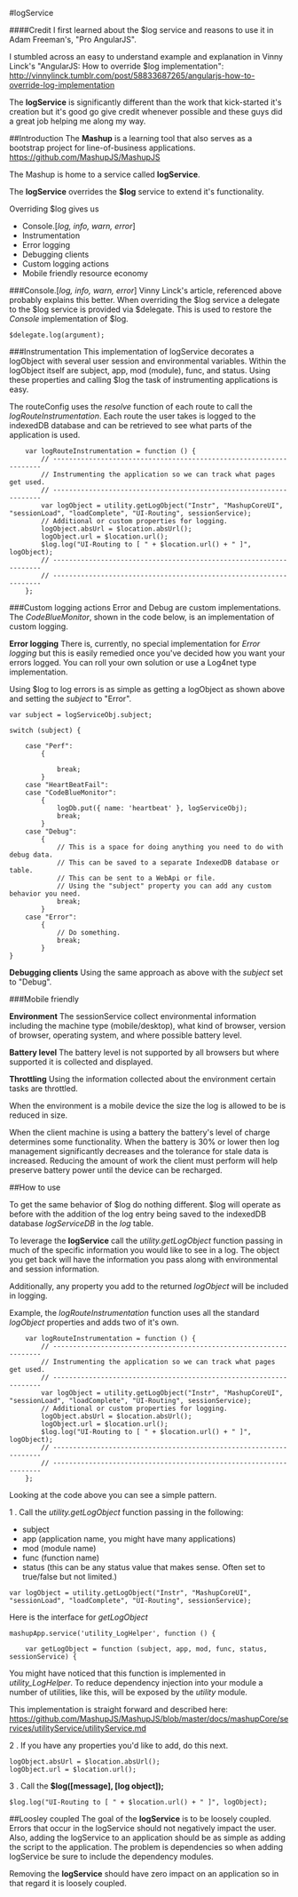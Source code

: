 #logService

####Credit
I first learned about the $log service and reasons to use it in Adam Freeman's, "Pro AngularJS".

I stumbled across an easy to understand example and explanation in Vinny Linck's "AngularJS: How to override $log implementation": http://vinnylinck.tumblr.com/post/58833687265/angularjs-how-to-override-log-implementation

The **logService** is significantly different than the work that kick-started it's creation but it's good go give credit whenever possible and these guys did a great job helping me along my way.

##Introduction
The **Mashup** is a learning tool that also serves as a bootstrap project for line-of-business applications.  https://github.com/MashupJS/MashupJS 

The Mashup is home to a service called **logService**.

The **logService** overrides the **$log** service to extend it's functionality.

Overriding $log gives us

 - Console.[*log, info, warn, error*]
 - Instrumentation
 - Error logging
 - Debugging clients
 - Custom logging actions
 - Mobile friendly resource economy

###Console.[*log, info, warn, error*]
Vinny Linck's article, referenced above probably explains this better.  When overriding the $log service a delegate to the $log service is provided via $delegate.  This is used to restore the *Console* implementation of $log.

```
$delegate.log(argument);
```

###Instrumentation
This implementation of logService decorates a logObject with several user session and environmental variables.  Within the logObject itself are subject, app, mod (module), func, and status.  Using these properties and calling $log the task of instrumenting applications is easy.

The routeConfig uses the *resolve* function of each route to call the *logRouteInstrumentation*.  Each route the user takes is logged to the indexedDB database and can be retrieved to see what parts of the application is used.

```
    var logRouteInstrumentation = function () {
        // -------------------------------------------------------------------
        // Instrumenting the application so we can track what pages get used.
        // -------------------------------------------------------------------
        var logObject = utility.getLogObject("Instr", "MashupCoreUI", "sessionLoad", "loadComplete", "UI-Routing", sessionService);
        // Additional or custom properties for logging.
        logObject.absUrl = $location.absUrl();
        logObject.url = $location.url();
        $log.log("UI-Routing to [ " + $location.url() + " ]", logObject);
        // -------------------------------------------------------------------
        // -------------------------------------------------------------------
    };

```

###Custom logging actions
Error and Debug are custom implementations.  The *CodeBlueMonitor*, shown in the code below, is an implementation of custom logging.

**Error logging**
There is, currently, no special implementation for *Error logging* but this is easily remedied once you've decided how you want your errors logged.  You can roll your own solution or use a Log4net type implementation.

Using $log to log errors is as simple as getting a logObject as shown above and setting the *subject* to "Error".

```
var subject = logServiceObj.subject;

switch (subject) {

    case "Perf":
        {

            break;
        }
    case "HeartBeatFail":
    case "CodeBlueMonitor":
        {
            logDb.put({ name: 'heartbeat' }, logServiceObj);
            break;
        }
    case "Debug":
        {
            // This is a space for doing anything you need to do with debug data.
            // This can be saved to a separate IndexedDB database or table.
            // This can be sent to a WebApi or file.
            // Using the "subject" property you can add any custom behavior you need.
            break;
        }
    case "Error":
        {
            // Do something.
            break;
        }
}
```

**Debugging clients**
Using the same approach as above with the *subject* set to "Debug".

###Mobile friendly

**Environment**
The sessionService collect environmental information including the machine type (mobile/desktop), what kind of browser, version of browser, operating system, and where possible battery level.

**Battery level**
The battery level is not supported by all browsers but where supported it is collected and displayed.

**Throttling**
Using the information collected about the environment certain tasks are throttled.  

When the environment is a mobile device the size the log is allowed to be is reduced in size.  

When the client machine is using a battery the battery's level of charge determines some functionality.  When the battery is 30% or lower then log management significantly decreases and the tolerance for stale data is increased.  Reducing the amount of work the client must perform will help preserve battery power until the device can be recharged.


##How to use

To get the same behavior of $log do nothing different.  $log will operate as before with the addition of the log entry being saved to the indexedDB database *logServiceDB* in the *log* table.

To leverage the **logService** call the *utility.getLogObject* function passing in much of the specific information you would like to see in a log.  The object you get back will have the information you pass along with environmental and session information.

Additionally, any property you add to the returned *logObject* will be included in logging.

Example, the *logRouteInstrumentation* function uses all the standard *logObject* properties and adds two of it's own.

```
    var logRouteInstrumentation = function () {
        // -------------------------------------------------------------------
        // Instrumenting the application so we can track what pages get used.
        // -------------------------------------------------------------------
        var logObject = utility.getLogObject("Instr", "MashupCoreUI", "sessionLoad", "loadComplete", "UI-Routing", sessionService);
        // Additional or custom properties for logging.
        logObject.absUrl = $location.absUrl();
        logObject.url = $location.url();
        $log.log("UI-Routing to [ " + $location.url() + " ]", logObject);
        // -------------------------------------------------------------------
        // -------------------------------------------------------------------
    };
```

Looking at the code above you can see a simple pattern.

1 . Call the *utility.getLogObject* function passing in the following:
- subject
- app (application name, you might have many applications)
- mod (module name)
- func (function name)
- status (this can be any status value that makes sense.  Often set to true/false but not limited.)
```
var logObject = utility.getLogObject("Instr", "MashupCoreUI", "sessionLoad", "loadComplete", "UI-Routing", sessionService);
```
Here is the interface for *getLogObject*
```
mashupApp.service('utility_LogHelper', function () {

    var getLogObject = function (subject, app, mod, func, status, sessionService) {
```
You might have noticed that this function is implemented in *utility_LogHelper*.  To reduce dependency injection into your module a number of utilities, like this, will be exposed by the *utility* module.

This implementation is straight forward and described here: https://github.com/MashupJS/MashupJS/blob/master/docs/mashupCore/services/utilityService/utilityService.md

2 . If you have any properties you'd like to add, do this next.
```
logObject.absUrl = $location.absUrl();
logObject.url = $location.url();
```
3 . Call the **$log([message], [log object]);**
```
$log.log("UI-Routing to [ " + $location.url() + " ]", logObject);
```

##Loosley coupled
The goal of the **logService** is to be loosely coupled.  Errors that occur in the logService should not negatively impact the user.  Also, adding the logService to an application should be as simple as adding the script to the application.  The problem is dependencies so when adding logService be sure to include the dependency modules.

Removing the **logService** should have zero impact on an application so in that regard it is loosely coupled.